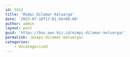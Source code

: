 ```yaml
---
id: 5412
title: 'Mimpi Dilamar Keluarga'
date: '2023-07-18T17:01:56+00:00'
author: admin
layout: post
guid: 'https://bos.awn.biz.id/mimpi-dilamar-keluarga/'
permalink: /mimpi-dilamar-keluarga/
categories:
    - Uncategorized
---
```



